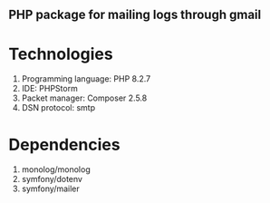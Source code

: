 ## PHP package for mailing logs through gmail

# Technologies
1. Programming language: PHP 8.2.7  
2. IDE: PHPStorm  
3. Packet manager: Composer 2.5.8  
4. DSN protocol: smtp  

# Dependencies
1. monolog/monolog  
2. symfony/dotenv
3. symfony/mailer
